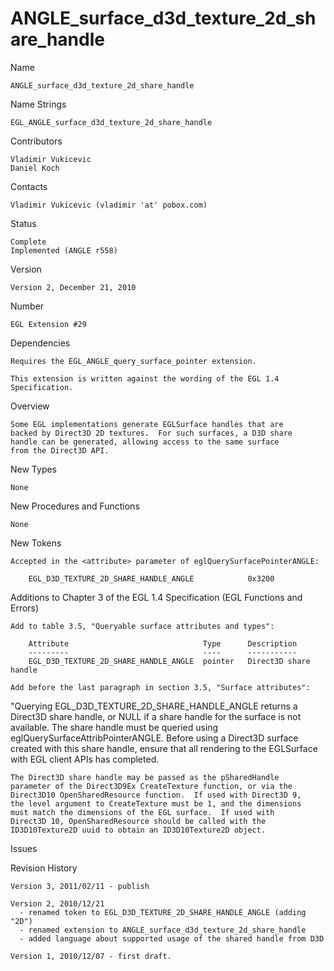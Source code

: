 # ANGLE_surface_d3d_texture_2d_share_handle

Name

    ANGLE_surface_d3d_texture_2d_share_handle

Name Strings

    EGL_ANGLE_surface_d3d_texture_2d_share_handle

Contributors

    Vladimir Vukicevic
    Daniel Koch

Contacts

    Vladimir Vukicevic (vladimir 'at' pobox.com)

Status

    Complete
    Implemented (ANGLE r558)

Version

    Version 2, December 21, 2010

Number

    EGL Extension #29

Dependencies

    Requires the EGL_ANGLE_query_surface_pointer extension.

    This extension is written against the wording of the EGL 1.4
    Specification.

Overview

    Some EGL implementations generate EGLSurface handles that are
    backed by Direct3D 2D textures.  For such surfaces, a D3D share
    handle can be generated, allowing access to the same surface
    from the Direct3D API.

New Types

    None

New Procedures and Functions

    None

New Tokens

    Accepted in the <attribute> parameter of eglQuerySurfacePointerANGLE:

        EGL_D3D_TEXTURE_2D_SHARE_HANDLE_ANGLE            0x3200

Additions to Chapter 3 of the EGL 1.4 Specification (EGL Functions and Errors)

    Add to table 3.5, "Queryable surface attributes and types":

        Attribute                              Type      Description
        ---------                              ----      -----------
        EGL_D3D_TEXTURE_2D_SHARE_HANDLE_ANGLE  pointer   Direct3D share handle

    Add before the last paragraph in section 3.5, "Surface attributes":

   "Querying EGL_D3D_TEXTURE_2D_SHARE_HANDLE_ANGLE returns a Direct3D
    share handle, or NULL if a share handle for the surface is not
    available.  The share handle must be queried using
    eglQuerySurfaceAttribPointerANGLE.  Before using a Direct3D surface
    created with this share handle, ensure that all rendering
    to the EGLSurface with EGL client APIs has completed.

    The Direct3D share handle may be passed as the pSharedHandle
    parameter of the Direct3D9Ex CreateTexture function, or via the
    Direct3D10 OpenSharedResource function.  If used with Direct3D 9,
    the level argument to CreateTexture must be 1, and the dimensions
    must match the dimensions of the EGL surface.  If used with
    Direct3D 10, OpenSharedResource should be called with the
    ID3D10Texture2D uuid to obtain an ID3D10Texture2D object.

Issues

Revision History

    Version 3, 2011/02/11 - publish

    Version 2, 2010/12/21
      - renamed token to EGL_D3D_TEXTURE_2D_SHARE_HANDLE_ANGLE (adding "2D")
      - renamed extension to ANGLE_surface_d3d_texture_2d_share_handle
      - added language about supported usage of the shared handle from D3D

    Version 1, 2010/12/07 - first draft.
